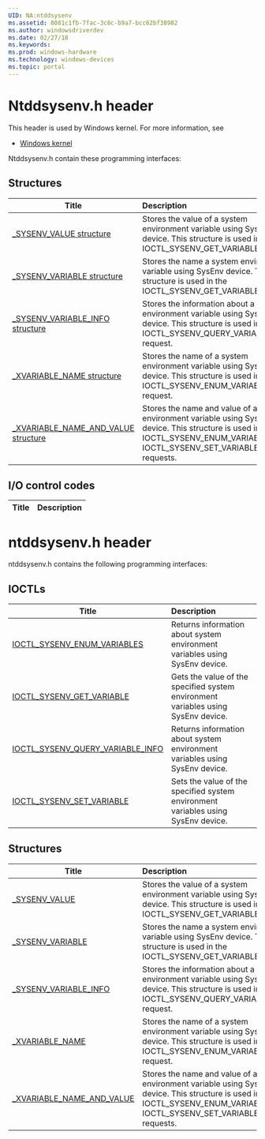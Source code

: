 ```yaml
---
UID: NA:ntddsysenv
ms.assetid: 8081c1fb-7fac-3c8c-b9a7-bcc62bf38982
ms.author: windowsdriverdev
ms.date: 02/27/18
ms.keywords: 
ms.prod: windows-hardware
ms.technology: windows-devices
ms.topic: portal
---
```


# Ntddsysenv.h header



This header is used by Windows kernel. For more information, see
- [Windows kernel](../_kernel/index.md)

Ntddsysenv.h contain these programming interfaces:


## Structures

| Title   | Description   |
| ---- |:---- |
| [_SYSENV_VALUE structure](ns-ntddsysenv-_sysenv_value.md) | Stores the value of a system environment variable using SysEnv device. This structure is used in the IOCTL_SYSENV_GET_VARIABLE request. |
| [_SYSENV_VARIABLE structure](ns-ntddsysenv-_sysenv_variable.md) | Stores the name a system environment variable using SysEnv device. This structure is used in the IOCTL_SYSENV_GET_VARIABLE request. |
| [_SYSENV_VARIABLE_INFO structure](ns-ntddsysenv-_sysenv_variable_info.md) | Stores the information about a system environment variable using SysEnv device. This structure is used in the IOCTL_SYSENV_QUERY_VARIABLE_INFO request. |
| [_XVARIABLE_NAME structure](ns-ntddsysenv-_xvariable_name.md) | Stores the name of a system environment variable using SysEnv device. This structure is used in the IOCTL_SYSENV_ENUM_VARIABLES request. |
| [_XVARIABLE_NAME_AND_VALUE structure](ns-ntddsysenv-_xvariable_name_and_value.md) | Stores the name and value of a system environment variable using SysEnv device. This structure is used in the IOCTL_SYSENV_ENUM_VARIABLES and IOCTL_SYSENV_SET_VARIABLE requests. |

## I/O control codes

| Title   | Description   |
| ---- |:----

# ntddsysenv.h header



ntddsysenv.h contains the following programming interfaces:




## IOCTLs
| Title | Description |
| ---- |:---- |
| [IOCTL_SYSENV_ENUM_VARIABLES](ni-ntddsysenv-ioctl_sysenv_enum_variables.md) | Returns information about system environment variables using SysEnv device. |
| [IOCTL_SYSENV_GET_VARIABLE](ni-ntddsysenv-ioctl_sysenv_get_variable.md) | Gets the value of the specified system environment variables using SysEnv device. |
| [IOCTL_SYSENV_QUERY_VARIABLE_INFO](ni-ntddsysenv-ioctl_sysenv_query_variable_info.md) | Returns information about system environment variables using SysEnv device. |
| [IOCTL_SYSENV_SET_VARIABLE](ni-ntddsysenv-ioctl_sysenv_set_variable.md) | Sets the value of the specified system environment variables using SysEnv device. |




## Structures
| Title | Description |
| ---- |:---- |
| [_SYSENV_VALUE](ns-ntddsysenv-_sysenv_value.md) | Stores the value of a system environment variable using SysEnv device. This structure is used in the IOCTL_SYSENV_GET_VARIABLE request. |
| [_SYSENV_VARIABLE](ns-ntddsysenv-_sysenv_variable.md) | Stores the name a system environment variable using SysEnv device. This structure is used in the IOCTL_SYSENV_GET_VARIABLE request. |
| [_SYSENV_VARIABLE_INFO](ns-ntddsysenv-_sysenv_variable_info.md) | Stores the information about a system environment variable using SysEnv device. This structure is used in the IOCTL_SYSENV_QUERY_VARIABLE_INFO request. |
| [_XVARIABLE_NAME](ns-ntddsysenv-_xvariable_name.md) | Stores the name of a system environment variable using SysEnv device. This structure is used in the IOCTL_SYSENV_ENUM_VARIABLES request. |
| [_XVARIABLE_NAME_AND_VALUE](ns-ntddsysenv-_xvariable_name_and_value.md) | Stores the name and value of a system environment variable using SysEnv device. This structure is used in the IOCTL_SYSENV_ENUM_VARIABLES and IOCTL_SYSENV_SET_VARIABLE requests. |